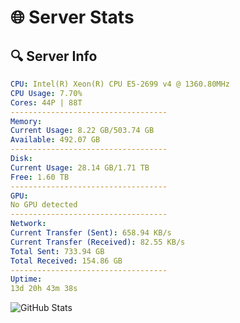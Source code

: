 # 🌐 Server Stats
## 🔍 Server Info
```yaml
CPU: Intel(R) Xeon(R) CPU E5-2699 v4 @ 1360.80MHz
CPU Usage: 7.70%
Cores: 44P | 88T
-----------------------------------
Memory:
Current Usage: 8.22 GB/503.74 GB
Available: 492.07 GB
-----------------------------------
Disk:
Current Usage: 28.14 GB/1.71 TB
Free: 1.60 TB
-----------------------------------
GPU:
No GPU detected
-----------------------------------
Network:
Current Transfer (Sent): 658.94 KB/s
Current Transfer (Received): 82.55 KB/s
Total Sent: 733.94 GB
Total Received: 154.86 GB
-----------------------------------
Uptime:
13d 20h 43m 38s
```
![GitHub Stats](https://img.shields.io/badge/Updated-2025-05-03_13:52:26-blue)